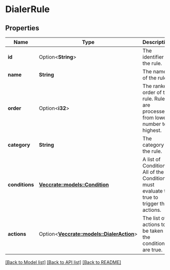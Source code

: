 # DialerRule

## Properties

Name | Type | Description | Notes
------------ | ------------- | ------------- | -------------
**id** | Option<**String**> | The identifier of the rule. | [optional][readonly]
**name** | **String** | The name of the rule. | 
**order** | Option<**i32**> | The ranked order of the rule. Rules are processed from lowest number to highest. | [optional]
**category** | **String** | The category of the rule. | 
**conditions** | [**Vec<crate::models::Condition>**](Condition.md) | A list of Conditions. All of the Conditions must evaluate to true to trigger the actions. | 
**actions** | Option<[**Vec<crate::models::DialerAction>**](DialerAction.md)> | The list of actions to be taken if the conditions are true. | [optional]

[[Back to Model list]](../README.md#documentation-for-models) [[Back to API list]](../README.md#documentation-for-api-endpoints) [[Back to README]](../README.md)


